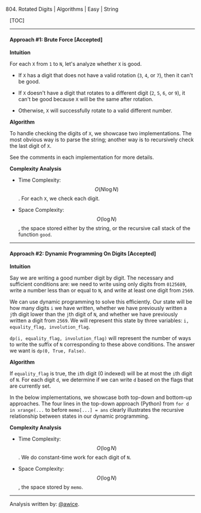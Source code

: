 804. Rotated Digits | Algorithms | Easy | String

[TOC]

---
#### Approach #1: Brute Force [Accepted]

**Intuition**

For each `X` from `1` to `N`, let's analyze whether `X` is good.

* If `X` has a digit that does not have a valid rotation (`3`, `4`, or `7`), then it can't be good.

* If `X` doesn't have a digit that rotates to a different digit (`2`, `5`, `6`, or `9`), it can't be good because `X` will be the same after rotation.

* Otherwise, `X` will successfully rotate to a valid different number.

**Algorithm**

To handle checking the digits of `X`, we showcase two implementations.  The most obvious way is to parse the string; another way is to recursively check the last digit of `X`.

See the comments in each implementation for more details.



**Complexity Analysis**

* Time Complexity:  $$O(N \log N)$$.  For each `X`, we check each digit.

* Space Complexity:  $$O(\log N)$$, the space stored either by the string, or the recursive call stack of the function `good`.


---
#### Approach #2: Dynamic Programming On Digits [Accepted]

**Intuition**

Say we are writing a good number digit by digit.  The necessary and sufficient conditions are: we need to write using only digits from `0125689`, write a number less than or equal to `N`, and write at least one digit from `2569`.

We can use dynamic programming to solve this efficiently.  Our state will be how many digits `i` we have written, whether we have previously written a `j`th digit lower than the `j`th digit of `N`, and whether we have previously written a digit from `2569`.  We will represent this state by three variables: `i, equality_flag, involution_flag`.

`dp(i, equality_flag, involution_flag)` will represent the number of ways to write the suffix of `N` corresponding to these above conditions.  The answer we want is `dp(0, True, False)`.

**Algorithm**

If `equality_flag` is true, the `i`th digit (0 indexed) will be at most the `i`th digit of `N`.  For each digit `d`, we determine if we can write `d` based on the flags that are currently set.

In the below implementations, we showcase both top-down and bottom-up approaches.  The four lines in the top-down approach (Python) from `for d in xrange(...` to before `memo[...] = ans` clearly illustrates the recursive relationship between states in our dynamic programming.



**Complexity Analysis**

* Time Complexity:  $$O(\log N)$$.  We do constant-time work for each digit of `N`.

* Space Complexity:  $$O(\log N)$$, the space stored by `memo`.

---

Analysis written by: [@awice](https://leetcode.com/awice).
